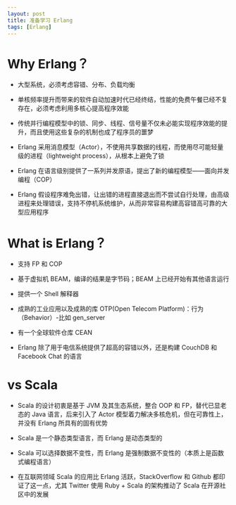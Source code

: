 ```yaml
---
layout: post
title: 准备学习 Erlang
tags: [Erlang]
---
```


# Why Erlang？
* 大型系统，必须考虑容错、分布、负载均衡

* 单核频率提升而带来的软件自动加速时代已经终结，性能的免费午餐已经不复存在，必须考虑利用多核心提高程序效能

* 传统并行编程模型中的锁、同步、线程、信号量不仅未必能实现程序效能的提升，而且使用这些复杂的机制也成了程序员的噩梦

* Erlang 采用消息模型（Actor），不使用共享数据的线程，而使用尽可能轻量级的进程（lightweight process），从根本上避免了锁

* Erlang 在语言级别提供了一系列并发原语，提出了新的编程模型——面向并发编程（COP）

* Erlang 假设程序难免出错，让出错的进程直接退出而不尝试自行处理，由高级进程来处理错误，支持不停机系统维护，从而非常容易构建高容错高可靠的大型应用程序

# What is Erlang？
* 支持 FP 和 COP

* 基于虚拟机 BEAM，编译的结果是字节码；BEAM 上已经开始有其他语言运行

* 提供一个 Shell 解释器

* 成熟的工业应用以及成熟的库 OTP(Open Telecom Platform)：行为（Behavior）-比如 gen_server

* 有一个全球软件仓库 CEAN

* Erlang 除了用于电信系统提供了超高的容错以外，还是构建 CouchDB 和 Facebook Chat 的语言

# vs Scala
* Scala 的设计初衷是基于 JVM 及其生态系统，整合 OOP 和 FP，替代已显老态的 Java 语言，后来引入了 Actor 模型着力解决多核危机，但在可靠性上，并没有 Erlang 所具有的固有优势

* Scala 是一个静态类型语言，而 Erlang 是动态类型的

* Scala 可以选择数据不变性，而 Erlang 是强制数据不变性的（本质上是函数式编程语言）

* 在互联网领域 Scala 的应用比 Erlang 活跃，StackOverflow 和 Github 都印证了这一点，尤其 Twitter 使用 Ruby + Scala 的架构推动了 Scala 在开源社区中的发展

